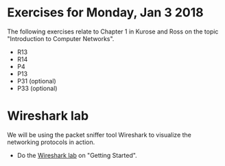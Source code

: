 # Exercises for Monday, Jan 3 2018 

The following exercises relate to Chapter 1 in Kurose and Ross on the topic "Introduction to Computer Networks".

* R13 
* R14
* P4
* P13
* P31 (optional)
* P33 (optional)

# Wireshark lab

We will be using the packet sniffer tool Wireshark to visualize the networking protocols in action.

* Do the [Wireshark lab](https://www-net.cs.umass.edu/wireshark-labs/) on "Getting Started". 

